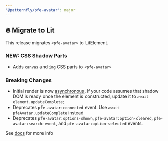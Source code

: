 ```yaml
---
"@patternfly/pfe-avatar": major
---
```


## 🔥 Migrate to Lit

This release migrates `<pfe-avatar>` to LitElement.

### NEW: CSS Shadow Parts
- Adds `canvas` and `img` CSS parts to `<pfe-avatar>`

### Breaking Changes
- Initial render is now [asynchronous](https://lit.dev/docs/components/lifecycle/#reactive-update-cycle).
  If your code assumes that shadow DOM is ready once the element is constructed, update it to `await element.updateComplete`;
- Deprecates `pfe-avatar:connected` event. Use `await pfeAvatar.updateComplete` instead
- Deprecates `pfe-avatar:options-shown`, `pfe-avatar:option-cleared`, `pfe-avatar:search-event`, and `pfe-avatar:option-selected` events.

See [docs](https://patternflyelements.org/components/avatar/) for more info
